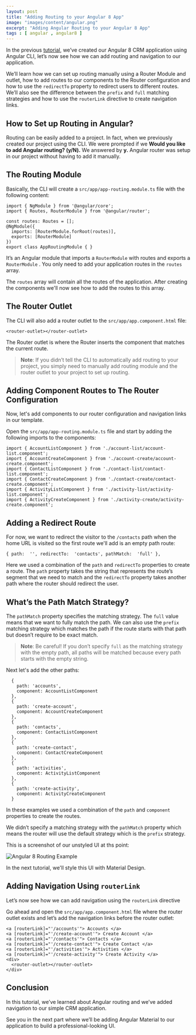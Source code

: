 ```yaml
---
layout: post
title: "Adding Routing to your Angular 8 App"
image: "images/content/angular.png"
excerpt: "Adding Angular Routing to your Angular 8 App" 
tags : [ angular , angular8 ]
---
```


In the previous [tutorial](https://www.techiediaries.com/angular-tutorial), we’ve created our Angular 8 CRM application using Angular CLI, let’s now see how we can add routing and navigation to our application.

We’ll learn how we can set up routing manually using a Router Module and outlet, how to add routes to our components to the Router configuration and how to use the `redirectTo` property to redirect users to different routes. We’ll also see the difference between the `prefix` and `full` matching strategies and how to use the `routerLink` directive to create navigation links.   

## How to Set up Routing in Angular?

Routing can be easily added to a project. In fact, when we previously created our project using the CLI. We were prompted if we  **Would you like to add Angular routing? (y/N).** We answered by **y.** Angular router was setup in our project without having to add it manually.

## The Routing Module

Basically, the CLI will create a `src/app/app-routing.module.ts` file with the following content:


    import { NgModule } from '@angular/core';
    import { Routes, RouterModule } from '@angular/router';
    
    const routes: Routes = [];
    @NgModule({
      imports: [RouterModule.forRoot(routes)],
      exports: [RouterModule]
    })
    export class AppRoutingModule { } 

It’s an Angular module that imports a `RouterModule` with routes and exports a `RouterModule` . You only need to add your application routes in the `routes` array.

The `routes` array will contain all the routes of the application. After creating the components we'll now see how to add the routes to this array.

## The Router Outlet

The CLI will also add a router outlet to the `src/app/app.component.html` file:


    <router-outlet></router-outlet>

The Router outlet is where the Router inserts the component that matches the current route.


> **Note**: If you didn’t tell the CLI to automatically add routing to your project, you simply need to manually add routing module and the router outlet to your project to set up routing.   


## Adding Component Routes to The Router Configuration

Now, let's add components to our router configuration and navigation links in our template.

Open the `src/app/app-routing.module.ts` file and start by adding the following imports to the components:


    import { AccountListComponent } from './account-list/account-list.component';
    import { AccountCreateComponent } from './account-create/account-create.component';
    import { ContactListComponent } from './contact-list/contact-list.component';
    import { ContactCreateComponent } from './contact-create/contact-create.component';
    import { ActivityListComponent } from './activity-list/activity-list.component';
    import { ActivityCreateComponent } from './activity-create/activity-create.component';

## Adding a Redirect Route

For now, we want to redirect the visitor to the `/contacts` path when the home URL is visited so the first route we'll add is an empty path route:


    { path:  '', redirectTo:  'contacts', pathMatch:  'full' },

Here we used a combination of the `path` and `redirectTo` properties to create a route. The `path` property takes the string that represents the route’s segment that we need to match and the `redirectTo` property takes another path where the router should redirect the user.

 
## What’s the Path Match Strategy?

The `pathMatch` property specifies the matching strategy. The `full` value means that we want to fully match the path. We can also use the `prefix`  matching strategy which matches the path if the route starts with that path but doesn’t require to be exact match.


> **Note**: Be careful! If you don’t specify `full` as  the matching strategy with the empty path, all paths will be matched because every path starts with the empty string.

Next let's add the other paths:



      {
        path: 'accounts',
        component: AccountListComponent
      },
      {
        path: 'create-account',
        component: AccountCreateComponent
      },
      {
        path: 'contacts',
        component: ContactListComponent
      },
      {
        path: 'create-contact',
        component: ContactCreateComponent
      },
      {
        path: 'activities',
        component: ActivityListComponent
      },
      {
        path: 'create-activity',
        component: ActivityCreateComponent
      }

In these examples we used a combination of the `path` and `component` properties to create the routes.

We didn’t specify  a matching strategy with the `pathMatch` property which means the router will use the default strategy which is the `prefix` strategy.

This is a screenshot of our unstyled UI at ths point:

![Angular 8 Routing Example](https://www.diigo.com/file/image/bbccosoazobaopbbopzdrocqpsb/Ngsimplecrm8.jpg)  

In the next tutorial, we'll style this UI with Material Design.


## Adding Navigation Using `routerLink`

Let’s now see how we can add navigation using the `routerLink` directive 

Go ahead and open the `src/app/app.component.html` file where the router outlet exists and let’s add the navigation links before the router outlet:


    <a [routerLink]="'/accounts'"> Accounts </a>
    <a [routerLink]="'/create-account'"> Create Account </a>
    <a [routerLink]="'/contacts'"> Contacts </a>
    <a [routerLink]="'/create-contact'"> Create Contact </a>
    <a [routerLink]="'/activities'"> Activities </a>
    <a [routerLink]="'/create-activity'"> Create Activity </a>
    <div>
      <router-outlet></router-outlet>
    </div>


## Conclusion

In this tutorial, we’ve learned about Angular routing and we’ve added navigation to our simple CRM application.

See you in the next part where we’ll be adding Angular Material to our application to build a professional-looking UI.

